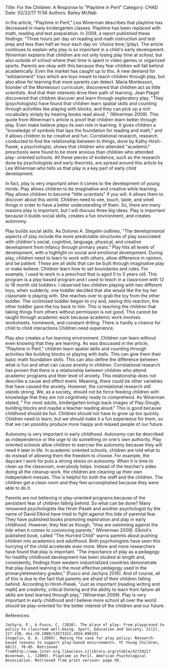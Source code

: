 Title: For the Children: A Response to "Playtime in Peril"
Category: CHAD
Date: 02/22/17 11:56
Authors: Bailey McNab

  In the article, "Playtime in Peril," Lea Winerman describes that playtime has decreased in many kindergarten classes. Playtime has been replaced with math, reading and test preparation. In 2009, a report published these findings: "Three hours per day on reading and math instruction and test prep and less than half an hour each day on 'choice time,'(play). The article continues to explain why play is so important in a child's early development. Winerman explains that children are not only losing play time at school, but also outside of school where their time is spent in video games or organized sports. Parents are okay with this because they fear children will fall behind academically. Even the market has caught up to this. A new demand for "edutainment" toys which are toys meant to teach children through play, but also allow for learning that more parents can detect. Maria Montessori, founder of the Montessori curriculum, discovered that children act as little scientists. And that their interests drive their path of learning. Jean Piaget discovered that children discover and learn through exploratory play. "They [psychologists] have found that children learn spatial skills and counting through activities like playing with blocks, and they can pick up a rich vocabulary simply by hearing books read aloud ," (Winerman 2009). This quote from Winerman's article is proof that children learn better through play. Even make believe plays its own role in learning. It gives children a "knowledge of symbols that lays the foundation for reading and math," and it allows children to be creative and fun. Correlational research, research conducted to find the relationship between to things, done by Kathy Hirsh-Pasek, a psychologist, shows that children who attended "academic" preschools were found to be more anxious than children who attended play- oriented schools. All these pieces of evidence, such as the research done by psychologists and early theorists, are spread around this article by Lea Winerman who tells us that play is a key part of early child development.

  In fact, play is very important when it comes to the development of young minds. Play allows children to be imaginative and creative while learning. Play allows children to become "little scientists" if you will. It allows them to discover about this world. Children need to see, touch, taste, and smell things in order to have a better understanding of them. So, there are many reasons play is important, but I will discuss three big ideas. Play is important because it builds social skills, creates a fun environment, and creates autonomy.

  Play builds social skills. As Dolores A. Stegelin outlines, "The developmental aspects of play include the more predictable structures of play associated with children's social, cognitive, language, physical, and creative development from infancy through primary years." Play hits all levels of development, with a highlight on social and emotional development. During play, children need to learn to work with others, allow difference in opinion, and be patient. These are all skills that can be built through imaginative play or make believe. Children learn how to set boundaries and rules. For example, I used to work in a preschool that is aged 0 to 3 years old. This program is a play-based program and I used to teach in a classroom with 12 to 18 month old toddlers. I observed two children playing with two different toys, when suddenly, one toddler decided that she would like the toy her classmate is playing with. She reaches over to grab the toy from the other toddler. The victimized toddler began to cry and, seeing this reaction, the other toddler gave the toy back to him. This is teaching the children that taking things from others without permission is not good. This cannot be taught through academic work because academic work involves worksheets, homework, and constant drilling. There is hardly a chance for child to child interactions Children need experience.

  Play also creates a fun learning environment. Children can learn without even knowing that they are learning. As was discussed in the article, "Playtime in Peril," children learn spatial skills and counting through activities like building blocks or playing with balls. This can give them their basic math foundation skills. This can also define the difference between what is fun and what can cause anxiety in children. Correlational research has proven that there is a relationship between children who attend academic programs and their level of anxiety. This relationship does not describe a cause and effect event. Meaning, there could be other variables that have caused the anxiety. However, the correlational research still stands strong. We, as a society, should not be force feeding children with knowledge that they are not cognitively ready to comprehend. As Winerman stated, " For most adults, kindergarten brings back images of Play-Dough, building blocks and maybe a teacher reading aloud." This is good because childhood should be fun. Children should not have to grow up too quickly. Children need to learn, but we should make it a fun experience for them, so that we can possibly produce more happy and relaxed people of our future.

  Autonomy is very important in early childhood. Autonomy can be described as independence or the urge to do something on one's own authority. Play oriented schools allow children to exercise the autonomy because they will need it later in life. In academic oriented schools, children are told what to do instead of allowing them the freedom to choose. For example, the daycare I work for puts a strong stress on autonomy. When it is time to clean up the classroom, everybody helps. Instead of the teacher's aides doing all the cleanup work, the children are cleaning up their own independent messes. This is helpful for both the staff and the children. The children get a clean room and they feel accomplished because they were able to do it.

  Parents are not believing in play-oriented programs because of the persistent fear of children falling behind. So what can be done? Many renowned psychologists like Hirsh-Pasek and another psychologist by the name of David Elkind have tried to fight against this tide of parental fear. They have published books promoting exploration and play in early childhood. However, they feel as though, "they are swimming against the tide when it comes to convincing parents," (Winerman 2009). Elkind's published book, called "The Hurried Child" warns parents about pushing children into academics and adulthood. Both psychologists have seen this hurrying of the child accelerate even more. More and more researchers have found that play is important. "The importance of play as a pedagogy for healthy childhood development has been studied at length and, consistently, findings from western industrialized countries demonstrate that play-based learning is the most effective pedagogy used in the primary/elementary grades," (Fusco and Jachyra 2016). And of course, all of this is due to the fact that parents are afraid of their children falling behind. According to Hirsh-Pasek, "Just as important [reading writing and math] are creativity, critical thinking and the ability to learn from failure-all skills are best learned through play," (Winerman 2009). Play is very important in early childhood and I believe more school all over the world should be play-oriented for the better interest of the children and our future.

  References
    
    Jachyra, P., & Fusco, C. (2016). The place of play: From playground to policy to classroom well-being. Sport, Education and Society, 21(2), 217-238. doi:10.1080/13573322.2014.896331 
    Stegelin, D. A. (2005). Making the case for play policy: Research-based reasons to support play-based environments. YC Young Children, 60(2), 76-85. Retrieved fromhttp://www.jstor.org.libaccess.sjlibrary.org/stable/42729217
    Winerman, L. (2009). Playtime in Peril. American Psychological Association. Retrieved from print version: page 50.
